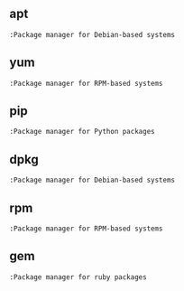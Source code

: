 ## apt 
    :Package manager for Debian-based systems

## yum 
    :Package manager for RPM-based systems

## pip 
    :Package manager for Python packages

## dpkg
    :Package manager for Debian-based systems

## rpm 
    :Package manager for RPM-based systems

## gem  
    :Package manager for ruby packages

